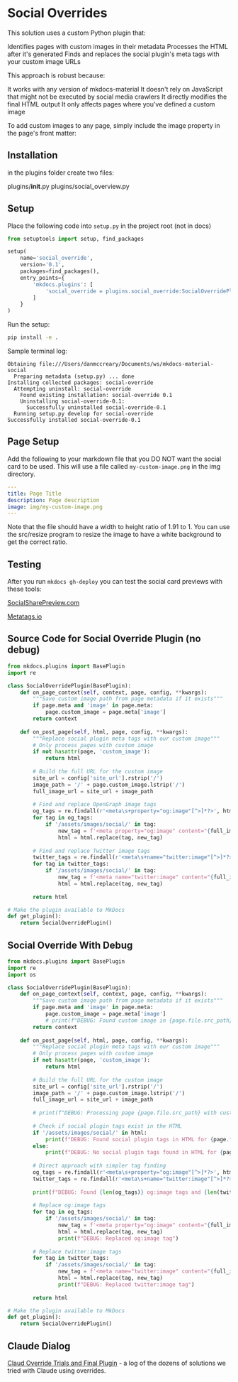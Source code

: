 # Social Overrides

This solution uses a custom Python plugin that:

Identifies pages with custom images in their metadata
Processes the HTML after it's generated
Finds and replaces the social plugin's meta tags with your custom image URLs

This approach is robust because:

It works with any version of mkdocs-material
It doesn't rely on JavaScript that might not be executed by social media crawlers
It directly modifies the final HTML output
It only affects pages where you've defined a custom image

To add custom images to any page, simply include the image property in the page's front matter:

## Installation

in the plugins folder create two files:

plugins/__init__.py
plugins/social_overview.py

## Setup

Place the following code into ```setup.py``` in the project root (not in docs)

```python
from setuptools import setup, find_packages

setup(
    name='social_override',
    version='0.1',
    packages=find_packages(),
    entry_points={
        'mkdocs.plugins': [
            'social_override = plugins.social_override:SocialOverridePlugin',
        ]
    }
)
```

Run the setup:

```sh
pip install -e . 
```

Sample terminal log:

```
Obtaining file:///Users/danmccreary/Documents/ws/mkdocs-material-social
  Preparing metadata (setup.py) ... done
Installing collected packages: social-override
  Attempting uninstall: social-override
    Found existing installation: social-override 0.1
    Uninstalling social-override-0.1:
      Successfully uninstalled social-override-0.1
  Running setup.py develop for social-override
Successfully installed social-override-0.1
```

## Page Setup

Add the following to your markdown file that you DO NOT want the social card to be used.
This will use a file called `my-custom-image.png` in the img directory.

```yml
---
title: Page Title
description: Page description
image: img/my-custom-image.png
---
```

Note that the file should have a width to height ratio of 1.91 to 1. You can use the src/resize program
to resize the image to have a white background to get the correct ratio.

## Testing

After you run `mkdocs gh-deploy` you can test the social card previews with these tools:

[SocialSharePreview.com](https://socialsharepreview.com/?url=https://dmccreary.github.io/mkdocs-material-social/metadata-override-test/)

[Metatags.io](https://metatags.io/)

## Source Code for Social Override Plugin (no debug)

```python
from mkdocs.plugins import BasePlugin
import re

class SocialOverridePlugin(BasePlugin):
    def on_page_context(self, context, page, config, **kwargs):
        """Save custom image path from page metadata if it exists"""
        if page.meta and 'image' in page.meta:
            page.custom_image = page.meta['image']
        return context
    
    def on_post_page(self, html, page, config, **kwargs):
        """Replace social plugin meta tags with our custom image"""
        # Only process pages with custom image
        if not hasattr(page, 'custom_image'):
            return html
        
        # Build the full URL for the custom image
        site_url = config['site_url'].rstrip('/')
        image_path = '/' + page.custom_image.lstrip('/')
        full_image_url = site_url + image_path
        
        # Find and replace OpenGraph image tags
        og_tags = re.findall(r'<meta\s+property="og:image"[^>]*?>', html)
        for tag in og_tags:
            if '/assets/images/social/' in tag:
                new_tag = f'<meta property="og:image" content="{full_image_url}">'
                html = html.replace(tag, new_tag)
        
        # Find and replace Twitter image tags
        twitter_tags = re.findall(r'<meta\s+name="twitter:image"[^>]*?>', html)
        for tag in twitter_tags:
            if '/assets/images/social/' in tag:
                new_tag = f'<meta name="twitter:image" content="{full_image_url}">'
                html = html.replace(tag, new_tag)
        
        return html

# Make the plugin available to MkDocs
def get_plugin():
    return SocialOverridePlugin()
```

## Social Override With Debug

```python
from mkdocs.plugins import BasePlugin
import re
import os

class SocialOverridePlugin(BasePlugin):
    def on_page_context(self, context, page, config, **kwargs):
        """Save custom image path from page metadata if it exists"""
        if page.meta and 'image' in page.meta:
            page.custom_image = page.meta['image']
            # print(f"DEBUG: Found custom image in {page.file.src_path}: {page.custom_image}")
        return context
    
    def on_post_page(self, html, page, config, **kwargs):
        """Replace social plugin meta tags with our custom image"""
        # Only process pages with custom image
        if not hasattr(page, 'custom_image'):
            return html
        
        # Build the full URL for the custom image
        site_url = config['site_url'].rstrip('/')
        image_path = '/' + page.custom_image.lstrip('/')
        full_image_url = site_url + image_path
        
        # print(f"DEBUG: Processing page {page.file.src_path} with custom image: {full_image_url}")
        
        # Check if social plugin tags exist in the HTML
        if '/assets/images/social/' in html:
            print(f"DEBUG: Found social plugin tags in HTML for {page.file.src_path}")
        else:
            print(f"DEBUG: No social plugin tags found in HTML for {page.file.src_path}")
        
        # Direct approach with simpler tag finding
        og_tags = re.findall(r'<meta\s+property="og:image"[^>]*?>', html)
        twitter_tags = re.findall(r'<meta\s+name="twitter:image"[^>]*?>', html)
        
        print(f"DEBUG: Found {len(og_tags)} og:image tags and {len(twitter_tags)} twitter:image tags")
        
        # Replace og:image tags
        for tag in og_tags:
            if '/assets/images/social/' in tag:
                new_tag = f'<meta property="og:image" content="{full_image_url}">'
                html = html.replace(tag, new_tag)
                print(f"DEBUG: Replaced og:image tag")
        
        # Replace twitter:image tags
        for tag in twitter_tags:
            if '/assets/images/social/' in tag:
                new_tag = f'<meta name="twitter:image" content="{full_image_url}">'
                html = html.replace(tag, new_tag)
                print(f"DEBUG: Replaced twitter:image tag")
        
        return html

# Make the plugin available to MkDocs
def get_plugin():
    return SocialOverridePlugin()
```

## Claude Dialog

[Claud Override Trials and Final Plugin](https://claude.ai/share/c7a44a8b-3f78-4e6f-9b79-f43c1056bf17) - a log of the dozens of solutions we tried with Claude using overrides.